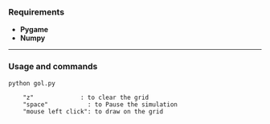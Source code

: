 ### Requirements
- **Pygame**
- **Numpy**
---
### Usage and commands

```
python gol.py
```
        "z"             : to clear the grid
        "space"           : to Pause the simulation
        "mouse left click": to draw on the grid
